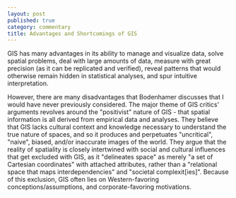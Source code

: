 ```yaml
---
layout: post
published: true
category: commentary
title: Advantages and Shortcomings of GIS
---
```

GIS has many advantages in its ability to manage and visualize data, solve spatial problems, deal with large amounts of data, measure with great precision (as it can be replicated and verified), reveal patterns that would otherwise remain hidden in statistical analyses, and spur intuitive interpretation. 

However, there are many disadvantages that Bodenhamer discusses that I would have never previously considered. The major theme of GIS critics' arguments revolves around the "positivist" nature of GIS - that spatial information is all derived from empirical data and analyses. They believe that GIS lacks cultural context and knowledge necessary to understand the true nature of spaces, and so it produces and perpetuates "uncritical", "naive", biased, and/or inaccurate images of the world. They argue that the reality of spatiality is closely intertwined with social and cultural influences that get excluded with GIS, as it "delineates space" as merely "a set of Cartesian coordinates" with attached attributes, rather than a "relational space that maps interdependencies" and "societal complexit[ies]". Because of this exclusion, GIS often lies on Western-favoring conceptions/assumptions, and corporate-favoring motivations. 

